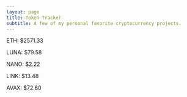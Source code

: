 ```yaml
---
layout: page
title: Token Tracker
subtitle: A few of my personal favorite cryptocurrency projects.
---
```


<!--BEGINCRYPTOINPUT-->
ETH: $2571.33

LUNA: $79.58

NANO: $2.22

LINK: $13.48

AVAX: $72.60

<!--ENDCRYPTOINPUT-->
